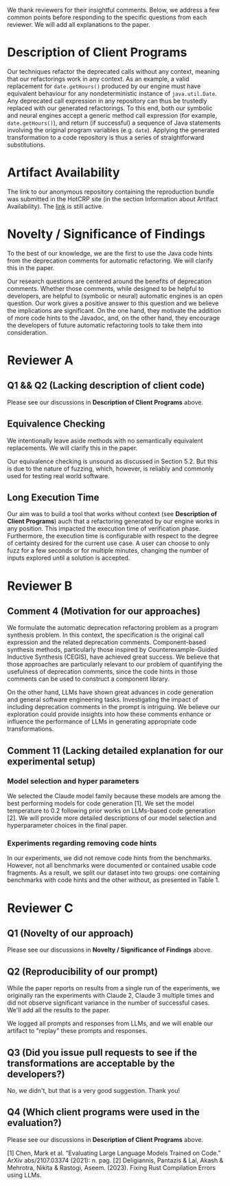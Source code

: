 We thank reviewers for their insightful comments. Below, we address a few common points before responding to the specific questions from each reviewer. We will add all explanations to the paper.

# Description of Client Programs
Our techniques refactor the deprecated calls without any context, meaning that our refactorings work in any context. As an example, a valid replacement for `date.getHours()` produced by our engine must have equivalent behaviour for any nondeterministic instance of `java.util.Date`. Any deprecated call expression in any repository can thus be trustedly replaced with our generated refactorings. To this end, both our symbolic and neural engines accept a generic method call expression (for example, `date.getHours()`), and return (if successful) a sequence of Java statements involving the original program variables (e.g. `date`). Applying the generated transformation to a code repository is thus a series of straightforward substitutions.

# Artifact Availability
The link to our anonymous repository containing the reproduction bundle was submitted in the HotCRP site (in the section Information about Artifact Availability). The [link](https://anonymous.4open.science/r/refactoring-synthesis-3078/README.md) is still active.

# Novelty / Significance of Findings
To the best of our knowledge, we are the first to use the Java code hints from the deprecation comments for automatic refactoring. We will clarify this in the paper. 

Our research questions are centered around the benefits of deprecation comments. Whether those comments, while designed to be helpful to developers, are helpful to (symbolic or neural) automatic engines is an open question. Our work gives a positive answer to this question and we believe the implications are significant. On the one hand, they motivate the addition of more code hints to the Javadoc, and, on the other hand, they encourage the developers of future automatic refactoring tools to take them into consideration.

# Reviewer A
## Q1 && Q2 (Lacking description of client code)
Please see our discussions in __Description of Client Programs__ above. 

## Equivalence Checking
We intentionally leave aside methods with no semantically equivalent replacements. We will clarify this in the paper.

Our equivalence checking is unsound as discussed in Section 5.2. But this is due to the nature of fuzzing, which, however, is reliably and commonly used for testing real world software.

## Long Execution Time
Our aim was to build a tool that works without context (see __Description of Client Programs__) auch that a refactoring generated by our engine works in any position. This impacted the execution time of verification phase. Furthermore, the execution time is configurable with respect to the degree of certainty desired for the current use case. A user can choose to only fuzz for a few seconds or for multiple minutes, changing the number of inputs explored until a solution is accepted.

# Reviewer B
## Comment 4 (Motivation for our approaches)
We formulate the automatic deprecation refactoring problem as a program synthesis problem. In this context, the specification is the original call expression and the related deprecation comments. Component-based synthesis methods, particularly those inspired by Counterexample-Guided Inductive Synthesis (CEGIS), have achieved great success. We believe that those approaches are particularly relevant to our problem of quantifying the usefulness of deprecation comments, since the code hints in those comments can be used to construct a component library.

On the other hand, LLMs have shown great advances in code generation and general software engineering tasks. Investigating the impact of including deprecation comments in the prompt is intriguing. We believe our exploration could provide insights into how these comments enhance or influence the performance of LLMs in generating appropriate code transformations.

## Comment 11 (Lacking detailed explanation for our experimental setup)
### Model selection and hyper parameters
We selected the Claude model family because these models are among the best performing models for code generation [1]. We set the model temperature to 0.2 following prior works on LLMs-based code generation [2]. We will provide more detailed descriptions of our model selection and hyperparameter choices in the final paper.

### Experiments regarding removing code hints
In our experiments, we did not remove code hints from the benchmarks. However, not all benchmarks were documented or contained usable code fragments.  As a result, we split our dataset into two groups: one containing benchmarks with code hints and the other without, as presented in Table 1.

# Reviewer C
## Q1 (Novelty of our approach)
Please see our discussions in __Novelty / Significance of Findings__ above. 

## Q2 (Reproducibility of our prompt)
While the paper reports on results from a single run of the experiments, we originally ran the experiments with Claude 2, Claude 3 multiple times and did not observe significant variance in the number of successful cases. We'll add all the results to the paper.

We logged all prompts and responses from LLMs, and we will enable our artifact to "replay" these prompts and responses.

## Q3 (Did you issue pull requests to see if the transformations are acceptable by the developers?)
No, we didn't, but that is a very good suggestion. Thank you!

## Q4 (Which client programs were used in the evaluation?)
Please see our discussions in __Description of Client Programs__ above. 



[1] Chen, Mark et al. “Evaluating Large Language Models Trained on Code.” ArXiv abs/2107.03374 (2021): n. pag.
[2] Deligiannis, Pantazis & Lal, Akash & Mehrotra, Nikita & Rastogi, Aseem. (2023). Fixing Rust Compilation Errors using LLMs. 

